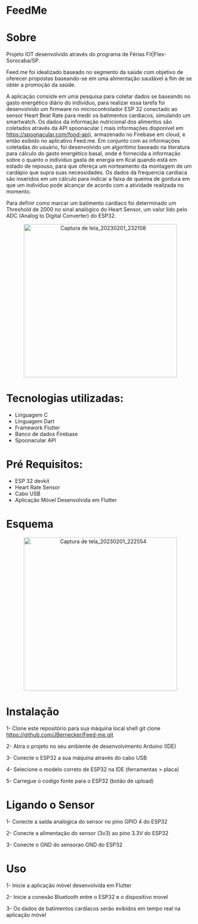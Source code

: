 # FeedMe

# Sobre
Projeto IOT desenvolvido através do programa de Férias Fit|Flex-Sorocaba/SP.

  Feed.me foi idealizado baseado no segmento da saúde com objetivo de oferecer propostas baseando-se em uma alimentação saudável a fim de se obter a promoção da saúde.
  
   A aplicação consiste em uma pesquisa para coletar dados se baseando no gasto energético diário do indivíduo, para realizar essa tarefa foi desenvolvido um firmware no microcontrolador ESP 32 conectado ao sensor Heart Beat Rate para medir os batimentos cardiacos, simulando um smartwatch.
  Os dados da informação nutricional dos alimentos são coletados através da API spoonacular ( mais informações disponível em https://spoonacular.com/food-api), armazenado no Firebase em cloud, e então exibido no aplicativo Feed.me. Em conjunto com as informações coletadas do usuário, foi desenvolvido um algorítimo baseado na literatura para cálculo do gasto energético basal, onde é fornecida a informação sobre o quanto o indivíduo gasta de energia em Kcal quando está em estado de repouso, para que ofereça um norteamento da montagem de um cardápio que supra suas necessidades.
  Os dados da frequencia cardíaca são inseridos em um cálculo para indicar a faixa de queima de gordura em que um indivíduo pode alcançar de acordo com a atividade realizada no momento.

Para definir como marcar um batimento cardíaco foi determinado um Threshold de 2000 no sinal analógico do Heart Sensor, um valor lido pelo ADC (Analog to Digital Converter) do ESP32.

<div align="center">
  <img width="411" alt="Captura de tela_20230201_232108"src="https://user-images.githubusercontent.com/91417907/216215501-b8d7f571-6a95-4f4f-9597-af0636a58381.png">
</div>
  
# Tecnologias utilizadas:
- Linguagem C
- Linguagem Dart
- Framework Flutter
- Banco de dados Firebase
- Spoonacular API

# Pré Requisitos:
- ESP 32 devkit
- Heart Rate Sensor 
- Cabo USB
- Aplicação Móvel Desenvolvida em Flutter
  
# Esquema
<div align="center">
<img width="411" alt="Captura de tela_20230201_222554"src="https://user-images.githubusercontent.com/91417907/216208895-8c39cc12-d579-448d-a724-24969dc23fe7.png">
</div>
 
# Instalação
1- Clone este repositório para sua máquina local
shell
git clone https://github.com/JBernecker/Feed-me.git

2- Abra o projeto no seu ambiente de desenvolvimento Arduino (IDE)

3- Conecte o ESP32 a sua máquina através do cabo USB

4- Selecione o modelo correto de ESP32 na IDE (ferramentas > placa)

5- Carregue o codigo fonte para o ESP32 (botão de upload)

# Ligando o Sensor

1- Conecte a saída analógica do sensor no pino GPIO 4 do ESP32

2- Conecte a alimentação do sensor (3v3) ao pino 3.3V do ESP32

3- Conecte o GND do sensorao GND do ESP32

# Uso

1- Inicie a aplicação móvel desenvolvida em Flutter

2- Inicie a conexão Bluetooth entre o ESP32 e o dispositivo movel

3- Os dados de batimentos cardíacos serão exibidos em tempo real na aplicação móvel
